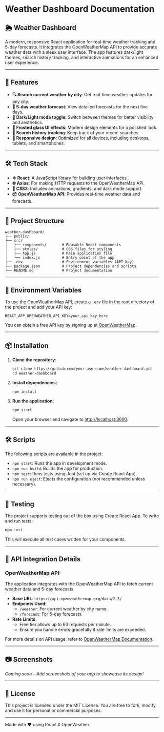 # Weather Dashboard Documentation

## 🌦️ Weather Dashboard
A modern, responsive React application for real-time weather tracking and 5-day forecasts. It integrates the OpenWeatherMap API to provide accurate weather data with a sleek user interface. The app features dark/light themes, search history tracking, and interactive animations for an enhanced user experience.

---

## 🚀 Features
- **🔍 Search current weather by city**: Get real-time weather updates for any city.
- **📆 5-day weather forecast**: View detailed forecasts for the next five days.
- **🌙 Dark/Light mode toggle**: Switch between themes for better visibility and aesthetics.
- **🧊 Frosted glass UI effects**: Modern design elements for a polished look.
- **🔄 Search history tracking**: Keep track of your recent searches.
- **📱 Responsive design**: Optimized for all devices, including desktops, tablets, and smartphones.

---

## 🛠️ Tech Stack
- **⚛️ React**: A JavaScript library for building user interfaces.
- **🌐 Axios**: For making HTTP requests to the OpenWeatherMap API.
- **🎨 CSS3**: Includes animations, gradients, and dark mode support.
- **📦 OpenWeatherMap API**: Provides real-time weather data and forecasts.

---

## 📂 Project Structure
```
weather-dashboard/
├── public/
├── src/
│   ├── components/       # Reusable React components
│   ├── styles/           # CSS files for styling
│   ├── App.js            # Main application file
│   └── index.js          # Entry point of the app
├── .env                  # Environment variables (API key)
├── package.json          # Project dependencies and scripts
└── README.md             # Project documentation
```

---

## 🔑 Environment Variables
To use the OpenWeatherMap API, create a `.env` file in the root directory of the project and add your API key:

```
REACT_APP_OPENWEATHER_API_KEY=your_api_key_here
```

You can obtain a free API key by signing up at [OpenWeatherMap](https://openweathermap.org/api).

---

## 📦 Installation

1. **Clone the repository**:
   ```bash
   git clone https://github.com/your-username/weather-dashboard.git
   cd weather-dashboard
   ```

2. **Install dependencies**:
   ```bash
   npm install
   ```

3. **Run the application**:
   ```bash
   npm start
   ```

   Open your browser and navigate to [http://localhost:3000](http://localhost:3000).

---

## 🛠️ Scripts

The following scripts are available in the project:

- `npm start`: Runs the app in development mode.
- `npm run build`: Builds the app for production.
- `npm test`: Runs tests using Jest (set up via Create React App).
- `npm run eject`: Ejects the configuration (not recommended unless necessary).

---

## 🧪 Testing

The project supports testing out of the box using Create React App. To write and run tests:

```bash
npm test
```

This will execute all test cases written for your components.

---

## 📄 API Integration Details

### OpenWeatherMap API:
The application integrates with the OpenWeatherMap API to fetch current weather data and 5-day forecasts.

- **Base URL**: `https://api.openweathermap.org/data/2.5/`
- **Endpoints Used**:
  - `/weather`: For current weather by city name.
  - `/forecast`: For 5-day forecasts.
- **Rate Limits**:
  - Free tier allows up to 60 requests per minute.
  - Ensure you handle errors gracefully if rate limits are exceeded.

For more details on API usage, refer to [OpenWeatherMap Documentation](https://openweathermap.org/api).

---

## 📷 Screenshots

*Coming soon – Add screenshots of your app to showcase its design!*

---

## 📄 License

This project is licensed under the MIT License. You are free to fork, modify, and use it for personal or commercial purposes.

---

Made with ❤️ using React & OpenWeather.
